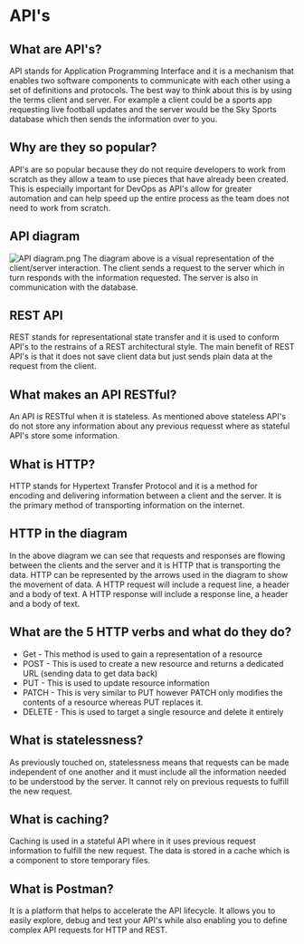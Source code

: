 # API's
## What are API's?
API stands for Application Programming Interface and it is a mechanism that enables two software components to communicate with each other using a set of definitions and protocols. The best way to think about this is by using the terms client and server. For example a client could be a sports app requesting live football updates and the server would be the Sky Sports database which then sends the information over to you.

## Why are they so popular?
API's are so popular because they do not require developers to work from scratch as they allow a team to use pieces that have already been created. This is especially important for DevOps as API's allow for greater automation and can help speed up the entire process as the team does not need to work from scratch.

## API diagram
![API diagram.png](..%2F..%2F..%2F..%2FOneDrive%2FDocuments%2FSparta%20Global%2FAPI%20diagram.png)
The diagram above is a visual representation of the client/server interaction. The client sends a request to the server which in turn responds with the information requested. The server is also in communication with the database.

## REST API
REST stands for representational state transfer and it is used to conform API's to the restrains of a REST architectural style. The main benefit of REST API's is that it does not save client data but just sends plain data at the request from the client.

## What makes an API RESTful?
An API is RESTful when it is stateless. As mentioned above stateless API's do not store any information about any previous requesst where as stateful API's store some information.

## What is HTTP?
HTTP stands for Hypertext Transfer Protocol and it is a method for encoding and delivering information between a client and the server. It is the primary method of transporting information on the internet.

## HTTP in the diagram
In the above diagram we can see that requests and responses are flowing between the clients and the server and it is HTTP that is transporting the data. HTTP can be represented by the arrows used in the diagram to show the movement of data. A HTTP request will include a request line, a header and a body of text. A HTTP response will include a response line, a header and a body of text.

## What are the 5 HTTP verbs and what do they do?
* Get - This method is used to gain a representation of a resource
* POST - This is used to create a new resource and returns a dedicated URL (sending data to get data back)
* PUT - This is used to update resource information
* PATCH - This is very similar to PUT however PATCH only modifies the contents of a resource whereas PUT replaces it.
* DELETE - This is used to target a single resource and delete it entirely

## What is statelessness?
As previously touched on, statelessness means that requests can be made independent of one another and it must include all the information needed to be understood by the server. It cannot rely on previous requests to fulfill the new request.

## What is caching?
Caching is used in a stateful API where in it uses previous request information to fulfill the new request. The data is stored in a cache which is a component to store temporary files.

## What is Postman?
It is a platform that helps to accelerate the API lifecycle. It allows you to easily explore, debug and test your API's while also enabling you to define complex API requests for HTTP and REST.